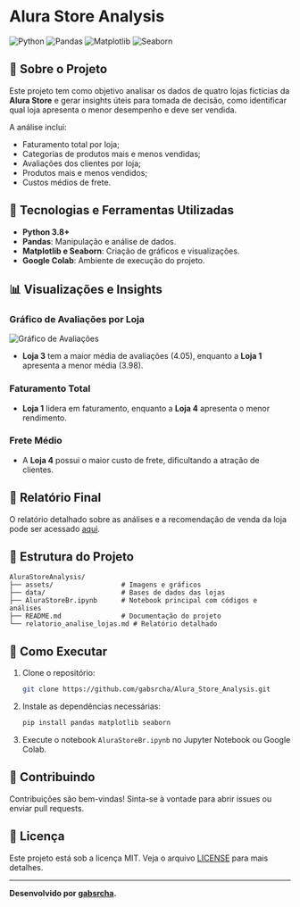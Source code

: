 # Alura Store Analysis

![Python](https://img.shields.io/badge/Python-3.8%2B-blue) 
![Pandas](https://img.shields.io/badge/Pandas-✔-green)
![Matplotlib](https://img.shields.io/badge/Matplotlib-✔-orange)
![Seaborn](https://img.shields.io/badge/Seaborn-✔-blueviolet)

## 📜 Sobre o Projeto

Este projeto tem como objetivo analisar os dados de quatro lojas fictícias da **Alura Store** e gerar insights úteis para tomada de decisão, como identificar qual loja apresenta o menor desempenho e deve ser vendida. 

A análise inclui:
- Faturamento total por loja;
- Categorias de produtos mais e menos vendidas;
- Avaliações dos clientes por loja;
- Produtos mais e menos vendidos;
- Custos médios de frete.

## 🚀 Tecnologias e Ferramentas Utilizadas

- **Python 3.8+**
- **Pandas**: Manipulação e análise de dados.
- **Matplotlib e Seaborn**: Criação de gráficos e visualizações.
- **Google Colab**: Ambiente de execução do projeto.

## 📊 Visualizações e Insights

### Gráfico de Avaliações por Loja
![Gráfico de Avaliações](https://github.com/gabsrcha/Alura_Store_Analysis/assets/fatur.png)

- **Loja 3** tem a maior média de avaliações (4.05), enquanto a **Loja 1** apresenta a menor média (3.98).

### Faturamento Total
- **Loja 1** lidera em faturamento, enquanto a **Loja 4** apresenta o menor rendimento.

### Frete Médio
- A **Loja 4** possui o maior custo de frete, dificultando a atração de clientes.

## 📝 Relatório Final

O relatório detalhado sobre as análises e a recomendação de venda da loja pode ser acessado [aqui](https://github.com/gabsrcha/Alura_Store_Analysis/blob/main/relatorio_analise_lojas.md).

## 📂 Estrutura do Projeto

```
AluraStoreAnalysis/
├── assets/                 # Imagens e gráficos
├── data/                   # Bases de dados das lojas
├── AluraStoreBr.ipynb      # Notebook principal com códigos e análises
├── README.md               # Documentação do projeto
└── relatorio_analise_lojas.md # Relatório detalhado
```

## 🔧 Como Executar

1. Clone o repositório:
   ```bash
   git clone https://github.com/gabsrcha/Alura_Store_Analysis.git
   ```
2. Instale as dependências necessárias:
   ```bash
   pip install pandas matplotlib seaborn
   ```
3. Execute o notebook `AluraStoreBr.ipynb` no Jupyter Notebook ou Google Colab.

## 🤝 Contribuindo

Contribuições são bem-vindas! Sinta-se à vontade para abrir issues ou enviar pull requests. 

## 📄 Licença

Este projeto está sob a licença MIT. Veja o arquivo [LICENSE](LICENSE) para mais detalhes.

---
**Desenvolvido por [gabsrcha](https://github.com/gabsrcha).**
